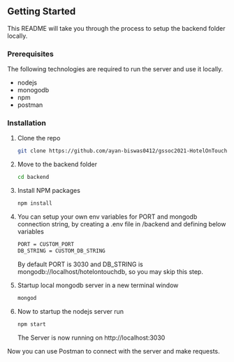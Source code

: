 ## Getting Started

This README will take you through the process to setup the backend folder locally.

### Prerequisites

The following technologies are required to run the server and use it locally.

- nodejs
- monogodb
- npm
- postman

### Installation

1. Clone the repo
   ```sh
   git clone https://github.com/ayan-biswas0412/gssoc2021-HotelOnTouch.git
   ```
2. Move to the backend folder
   ```sh
   cd backend
   ```
3. Install NPM packages
   ```sh
   npm install
   ```
4. You can setup your own env variables for PORT and mongodb connection string, by creating a .env file in /backend and defining below variables

   ```bash
   PORT = CUSTOM_PORT
   DB_STRING = CUSTOM_DB_STRING
   ```

   By default PORT is 3030 and DB_STRING is mongodb://localhost/hotelontouchdb, so you may skip this step.

5. Startup local mongodb server in a new terminal window
   ```sh
   mongod
   ```
6. Now to startup the nodejs server run
   ```sh
   npm start
   ```
   The Server is now running on http://localhost:3030

Now you can use Postman to connect with the server and make requests.
